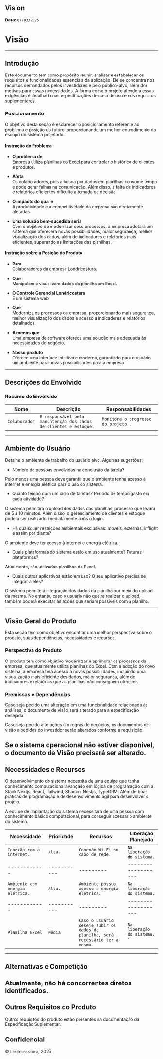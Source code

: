 # <Controle Gerencial Londricostura>

## Vision

**Data:** `07/03/2025`

## <Controle Gerencial Londricostura>

# Visão

---

## Introdução

Este documento tem como propósito reunir, analisar e estabelecer os requisitos e funcionalidades essenciais da aplicação. Ele se concentra nos recursos demandados pelos investidores e pelo público-alvo, além dos motivos para essas necessidades. A forma como o projeto atende a essas exigências é detalhada nas especificações de caso de uso e nos requisitos suplementares.

### Posicionamento

O objetivo desta seção é esclarecer o posicionamento referente ao problema e posição do futuro, proporcionando um melhor entendimento do escopo do sistema projetado.

#### Instrução do Problema

- **O problema de**  
  Empresa utiliza planilhas do Excel para controlar o histórico de clientes e produtos. 

- **Afeta**  
  Os colaboradores, pois a busca por dados em planilhas consome tempo e pode gerar falhas na comunicação. Além disso, a falta de indicadores e relatórios eficientes dificulta a tomada de decisão.

- **O impacto do qual é**  
  A produtividade e a competitividade da empresa são diretamente afetadas.

- **Uma solução bem-sucedida seria**  
  Com o objetivo de modernizar seus processos, a empresa adotará um sistema que oferecerá novas possibilidades, maior segurança, melhor visualização dos dados, além de indicadores e relatórios mais eficientes, superando as limitações das planilhas.

#### Instrução sobre a Posição do Produto

- **Para**  
  Colaboradores da empresa Londricostura. 

- **Que**  
  Manipulam e visualizam dados da planilha em Excel.

- **O Controle Gerencial Londricostura**  
  É um sistema web.

- **Que**  
  Moderniza os processos da empresa, proporcionando mais segurança, melhor visualização dos dados e acesso a indicadores e relatórios detalhados.

- **A menos que**  
Uma empresa de software ofereça uma solução mais adequada às necessidades do negócio.

- **Nosso produto**  
  Oferece uma interface intuitiva e moderna, garantindo para o usuário um ambiente para novas possibilidades para a empresa

---

## Descrições do Envolvido

### Resumo do Envolvido

| Nome  | Descrição | Responsabilidades |
|-------|-----------|------------------|
| `Colaborador` | `É responsável pela manuntenção dos dados de clientes e estoque.` | `Monitora o progresso do projeto .` |

---

## Ambiente do Usuário

Detalhe o ambiente de trabalho do usuário alvo. Algumas sugestões:

- Número de pessoas envolvidas na conclusão da tarefa?

Pelo menos uma pessoa deve garantir que o ambiente tenha acesso à internet e energia elétrica para o uso do sistema.

- Quanto tempo dura um ciclo de tarefas? Período de tempo gasto em cada atividade?

O sistema permitirá o upload dos dados das planilhas, processo que levará de 5 a 10 minutos. Além disso, o gerenciamento de clientes e estoque poderá ser realizado imediatamente após o login.

- Há quaisquer restrições ambientais exclusivas: móveis, externas, inflight e assim por diante?

O ambiente deve ter acesso à internet e energia elétrica.

- Quais plataformas do sistema estão em uso atualmente? Futuras plataformas?

Atualmente, são utilizadas planilhas do Excel.

- Quais outros aplicativos estão em uso? O seu aplicativo precisa se integrar a eles?

O sistema permite a integração dos dados da planilha por meio do upload da mesma. No entanto, caso o usuário não queira realizar o upload, também poderá executar as ações que seriam possíveis com a planilha.

---

## Visão Geral do Produto

Esta seção tem como objetivo encontrar uma melhor perspectiva sobre o produto, suas dependências, necessidades e recursos.

### Perspectiva do Produto

O produto tem como objetivo modernizar e aprimorar os processos da empresa, que atualmente utiliza planilhas do Excel. Com a adoção do novo sistema, a empresa terá acesso a novas possibilidades, incluindo uma visualização mais eficiente dos dados, maior segurança, além de indicadores e relatórios que as planilhas não conseguem oferecer.

### Premissas e Dependências

Caso seja pedido uma alteração em uma funcionalidade relacionada às análises, o documento de visão será alterado para a especificação desejada.

Caso seja pedido alterações em regras de negócios, os documentos de visão e pedidos do investidor serão alterados conforme a requisição.

Se o sistema operacional não estiver disponível, o documento de Visão precisará ser alterado.
---

## Necessidades e Recursos

O desenvolvimento do sistema necessita de uma equipe que tenha conhecimento computacional avançado em lógica de programação com a Stack Nextjs, React, Tailwind, Shadcn, Nestjs, TypeORM. Além de boas práticas de programação e de desenvolvimento ágil para desenvolver o projeto.

A equipe de implantação do sistema necessitará de uma pessoa com conhecimento básico computacional, para conseguir acessar o ambiente do sistema.


| Necessidade | Prioridade | Recursos | Liberação Planejada |
|------------|-----------|---------|-------------------|
| `Conexão com a internet.` | `Alta.` | `Conexão Wi-Fi ou cabo de rede.` | `Na liberação do sistema.` |
|------------|-----------|---------|-------------------|
| `Ambiente com energia elétrica.` | `Alta.` | `Ambiente possua acesso a energia elétrica.` | `Na liberação do sistema.` |
|------------|-----------|---------|-------------------|
| `Planilha Excel` | `Média` | `Caso o usuário deseje subir os dados da planilha, será necessário ter a mesma.` | `Na liberação do sistema.` ` |

---

## Alternativas e Competição

Atualmente, não há concorrentes diretos identificados.
---

## Outros Requisitos do Produto

Outros requisitos do produto estão presentes na documentação da Especificação Suplementar.

## Confidencial

© `Londricostura`, 2025
